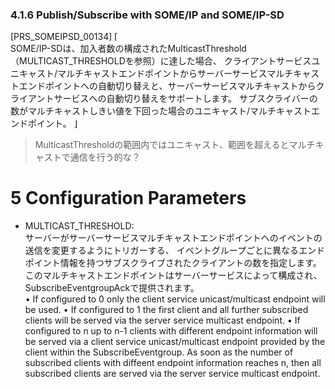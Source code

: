 

### 4.1.6 Publish/Subscribe with SOME/IP and SOME/IP-SD
[PRS_SOMEIPSD_00134] 
⌈  
SOME/IP-SDは、加入者数の構成されたMulticastThreshold（MULTICAST_THRESHOLDを参照）に達した場合、
クライアントサービスユニキャスト/マルチキャストエンドポイントからサーバーサービスマルチキャストエンドポイントへの自動切り替えと、サーバーサービスマルチキャストからクライアントサービスへの自動切り替えをサポートします。
サブスクライバーの数がマルチキャストしきい値を下回った場合のユニキャスト/マルチキャストエンドポイント。
⌋  

> MulticastThresholdの範囲内ではユニキャスト、範囲を超えるとマルチキャストで通信を行う的な？  

# 5 Configuration Parameters
* MULTICAST_THRESHOLD:  
サーバーがサーバーサービスマルチキャストエンドポイントへのイベントの送信を変更するようにトリガーする、
イベントグループごとに異なるエンドポイント情報を持つサブスクライブされたクライアントの数を指定します。
このマルチキャストエンドポイントはサーバーサービスによって構成され、SubscribeEventgroupAckで提供されます。  
• If configured to 0 only the client service unicast/multicast endpoint will be used.
• If configured to 1 the first client and all further subscribed clients will be served via the server service multicast endpoint.
• If configured to n up to n-1 clients with different endpoint information will be served 
via a client service unicast/multicast endpoint provided by the client within the SubscribeEventgroup. 
As soon as the number of subscribed clients with diffeent endpoint information reaches n, 
then all subscribed clients are served via the server service multicast endpoint.
